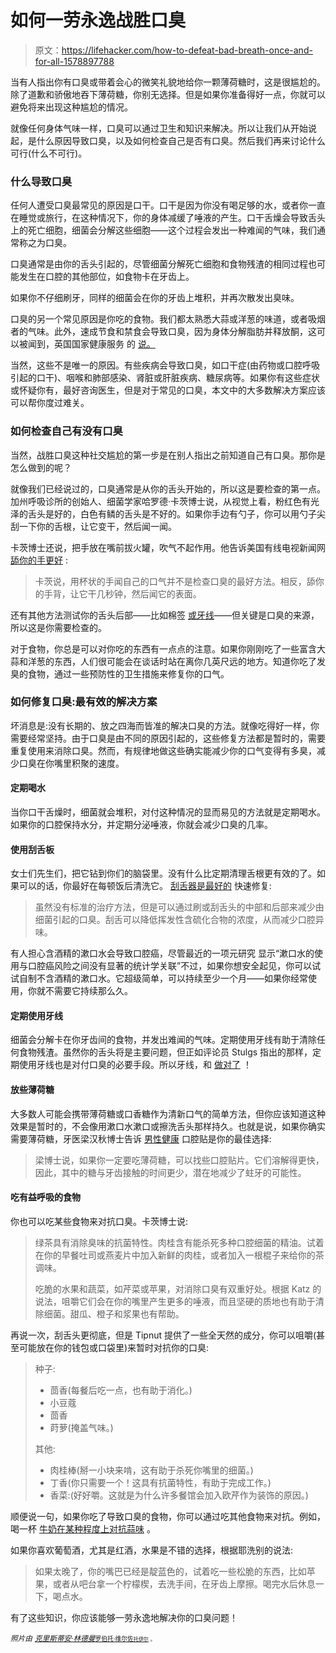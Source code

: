 # 如何一劳永逸战胜口臭

> 原文：<https://lifehacker.com/how-to-defeat-bad-breath-once-and-for-all-1578897788>

当有人指出你有口臭或带着会心的微笑礼貌地给你一颗薄荷糖时，这是很尴尬的。除了道歉和骄傲地吞下薄荷糖，你别无选择。但是如果你准备得好一点，你就可以避免将来出现这种尴尬的情况。



就像任何身体气味一样，口臭可以通过卫生和知识来解决。所以让我们从开始说起，是什么原因导致口臭，以及如何检查自己是否有口臭。然后我们再来讨论什么可行(什么不可行)。

### 什么导致口臭

任何人遭受口臭最常见的原因是口干。口干是因为你没有喝足够的水，或者你一直在睡觉或旅行，在这种情况下，你的身体减缓了唾液的产生。口干舌燥会导致舌头上的死亡细胞，细菌会分解这些细胞——这个过程会发出一种难闻的气味，我们通常称之为口臭。

口臭通常是由你的舌头引起的，尽管细菌分解死亡细胞和食物残渣的相同过程也可能发生在口腔的其他部位，如食物卡在牙齿上。

如果你不仔细刷牙，同样的细菌会在你的牙齿上堆积，并再次散发出臭味。

口臭的另一个常见原因是你吃的食物。我们都太熟悉大蒜或洋葱的味道，或者吸烟者的气味。此外，速成节食和禁食会导致口臭，因为身体分解脂肪并释放酮，这可以被闻到，英国国家健康服务 的 [说。](http://www.nhs.uk/Conditions/Bad-breath/Pages/Causes.aspx)

当然，这些不是唯一的原因。有些疾病会导致口臭，如口干症(由药物或口腔呼吸引起的口干)、咽喉和肺部感染、肾脏或肝脏疾病、糖尿病等。如果你有这些症状或怀疑你有，最好咨询医生，但是对于常见的口臭，本文中的大多数解决方案应该可以帮你度过难关。

### 如何检查自己有没有口臭

当然，战胜口臭这种社交尴尬的第一步是在别人指出之前知道自己有口臭。那你是怎么做到的呢？

就像我们已经说过的，口臭通常是从你的舌头开始的，所以这是要检查的第一点。加州呼吸诊所的创始人、细菌学家哈罗德·卡茨博士说，从视觉上看，粉红色有光泽的舌头是好的，白色有鳞的舌头是不好的。如果你手边有勺子，你可以用勺子尖刮一下你的舌根，让它变干，然后闻一闻。

卡茨博士还说，把手放在嘴前拔火罐，吹气不起作用。他告诉美国有线电视新闻网 [舔你的手更好](http://edition.cnn.com/2011/HEALTH/02/13/bad.breath.remedies/index.html?hpt=T2) :

> 卡茨说，用杯状的手闻自己的口气并不是检查口臭的最好方法。相反，舔你的手背，让它干几秒钟，然后闻它的表面。

还有其他方法测试你的舌头后部——比如棉签 [或牙线](http://www.davisanddingle.com/blog/bid/146415/10-ways-to-know-you-have-bad-breath)——但关键是口臭的来源，所以这是你需要检查的。

对于食物，你总是可以对你吃的东西有一点点的注意。如果你刚刚吃了一些富含大蒜和洋葱的东西，人们很可能会在谈话时站在离你几英尺远的地方。知道你吃了发臭的食物，通过一些预防性的卫生措施来修复你的口气。

### 如何修复口臭:最有效的解决方案

坏消息是:没有长期的、放之四海而皆准的解决口臭的方法。就像吃得好一样，你需要经常坚持。由于口臭是由不同的原因引起的，这些修复方法都是暂时的，需要重复使用来消除口臭。然而，有规律地做这些确实能减少你的口气变得有多臭，减少口臭在你嘴里积聚的速度。

#### 定期喝水

当你口干舌燥时，细菌就会堆积，对付这种情况的显而易见的方法就是定期喝水。如果你的口腔保持水分，并定期分泌唾液，你就会减少口臭的几率。

#### 使用刮舌板

女士们先生们，把它钻到你们的脑袋里。没有什么比定期清理舌根更有效的了。如果可以的话，你最好在每顿饭后清洗它。 [刮舌器是最好的](http://www.knowyourteeth.com/infobites/abc/article/?abc=H&iid=306&aid=3192) 快速修复:

> 虽然没有标准的治疗方法，但是可以通过刷或刮舌头的中部和后部来减少由细菌引起的口臭。刮舌可以降低挥发性含硫化合物的浓度，从而减少口腔异味。

有人担心含酒精的漱口水会导致口腔癌，尽管最近的一项元研究 显示“漱口水的使用与口腔癌风险之间没有显著的统计学关联”不过，如果你想安全起见，你可以试试自制不含酒精的漱口水。它超级简单，可以持续至少一个月——如果你经常使用，你就不需要它持续那么久。

#### 定期使用牙线

细菌会分解卡在你牙齿间的食物，并发出难闻的气味。定期使用牙线有助于清除任何食物残渣。虽然你的舌头将是主要问题，但正如评论员 Stulgs 指出的那样，定期使用牙线也是对付口臭的必要手段。所以牙线，和 [做对了](https://lifehacker.com/the-right-ways-to-floss-to-save-your-teeth-and-gums-5902989) ！

#### 放些薄荷糖

大多数人可能会携带薄荷糖或口香糖作为清新口气的简单方法，但你应该知道这种效果是暂时的，不会像用漱口水漱口或擦洗舌头那样持久。也就是说，如果你确实需要薄荷糖，牙医梁汉秋博士告诉 [男性健康](http://www.menshealth.com.sg/ask-experts/do-breath-mints-really-work) 口腔贴是你的最佳选择:

> 梁博士说，如果你一定要吃薄荷糖，可以找些口腔贴片。它们溶解得更快，因此，其中的糖与牙齿接触的时间更少，潜在地减少了蛀牙的可能性。

#### 吃有益呼吸的食物

你也可以吃某些食物来对抗口臭。卡茨博士说:

> 绿茶具有消除臭味的抗菌特性。肉桂含有能杀死多种口腔细菌的精油。试着在你的早餐吐司或燕麦片中加入新鲜的肉桂，或者加入一根棍子来给你的茶调味。
> 
> 吃脆的水果和蔬菜，如芹菜或苹果，对消除口臭有双重好处。根据 Katz 的说法，咀嚼它们会在你的嘴里产生更多的唾液，而且坚硬的质地也有助于清除细菌。甜瓜、橙子和浆果也有帮助。

再说一次，刮舌头更彻底，但是 Tipnut 提供了一些全天然的成分，你可以咀嚼(甚至可能放在你的钱包或口袋里)来暂时对抗你的口臭:

> 种子:
> 
> *   茴香(每餐后吃一点，也有助于消化。)
> *   小豆蔻
> *   茴香
> *   莳萝(掩盖气味。)
> 
> 其他:
> 
> *   肉桂棒(掰一小块来啃，这有助于杀死你嘴里的细菌。)
> *   丁香(你只需要一个！这具有抗菌特性，有助于完成工作。)
> *   香菜:(好好嚼。这就是为什么许多餐馆会加入欧芹作为装饰的原因。)

顺便说一句，如果你吃了导致口臭的食物，你可以通过吃其他食物来对抗。例如，喝一杯 [牛奶在某种程度上对抗蒜味](https://lifehacker.com/drink-a-glass-of-milk-to-neutralize-garlic-breath-5627250) 。

如果你喜欢葡萄酒，尤其是红酒，水果是不错的选择，根据耶洗别的说法:

> 如果太晚了，你的嘴巴已经是靛蓝色的，试着吃一些松脆的东西，比如苹果，或者从吧台拿一个柠檬楔，去洗手间，在牙齿上摩擦。喝完水后休息一下，喝点水。

有了这些知识，你应该能够一劳永逸地解决你的口臭问题！

*<small>照片由</small>* [*<small>克里斯蒂安·林德曼</small>*](http://www.flickr.com/photos/14590839@N07/3147859850/)<small>[<small>罗伯托·维尔佐</small>](http://www.flickr.com/photos/8796022@N07/7589837664/)<small>[<small>托伊尔</small>](http://www.freeimages.com/photo/744636) <small>。</small></small></small>

<small><small></small></small>